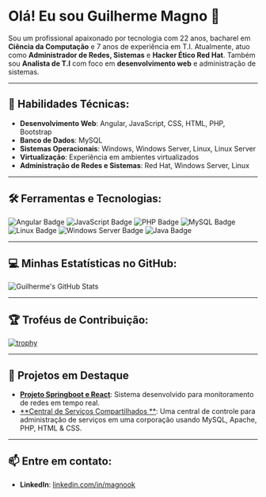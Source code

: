 # Olá! Eu sou Guilherme Magno 👋
Sou um profissional apaixonado por tecnologia com 22 anos, bacharel em **Ciência da Computação** e 7 anos de experiência em T.I. Atualmente, atuo como **Administrador de Redes, Sistemas** e **Hacker Ético Red Hat**. Também sou **Analista de T.I** com foco em **desenvolvimento web** e administração de sistemas.

---

## 🚀 Habilidades Técnicas:
- **Desenvolvimento Web**: Angular, JavaScript, CSS, HTML, PHP, Bootstrap
- **Banco de Dados**: MySQL
- **Sistemas Operacionais**: Windows, Windows Server, Linux, Linux Server
- **Virtualização**: Experiência em ambientes virtualizados
- **Administração de Redes e Sistemas**: Red Hat, Windows Server, Linux

---

## 🛠️ Ferramentas e Tecnologias:
![Angular Badge](https://img.shields.io/badge/Angular-DD0031?style=for-the-badge&logo=angular&logoColor=white)
![JavaScript Badge](https://img.shields.io/badge/JavaScript-F7DF1E?style=for-the-badge&logo=javascript&logoColor=black)
![PHP Badge](https://img.shields.io/badge/PHP-777BB4?style=for-the-badge&logo=php&logoColor=white)
![MySQL Badge](https://img.shields.io/badge/MySQL-4479A1?style=for-the-badge&logo=mysql&logoColor=white)
![Linux Badge](https://img.shields.io/badge/Linux-FCC624?style=for-the-badge&logo=linux&logoColor=black)
![Windows Server Badge](https://img.shields.io/badge/Windows_Server-0078D6?style=for-the-badge&logo=windows&logoColor=white)
![Java Badge](https://img.shields.io/badge/Java-007396?style=for-the-badge&logo=java&logoColor=white)

---

## 💻 Minhas Estatísticas no GitHub:
![Guilherme's GitHub Stats](https://github-readme-stats.vercel.app/api?username=Magnook&show_icons=true&theme=radical)

---

## 🏆 Troféus de Contribuição:
[![trophy](https://github-profile-trophy.vercel.app/?username=Magnook&theme=onedark)](https://github.com/ryo-ma/github-profile-trophy)

---

## 🚀 Projetos em Destaque
- [**Projeto Springboot e React**](https://github.com/Magnook/Spring-React): Sistema desenvolvido para monitoramento de redes em tempo real.
- [**Central de Serviços Compartilhados **](https://github.com/Magnook/CSC-M): Uma central de controle para administração de serviços em uma corporação usando MySQL, Apache, PHP, HTML & CSS.

---

## 📫 Entre em contato:
- **LinkedIn**: [linkedin.com/in/magnook](https://linkedin.com/in/magnook)

